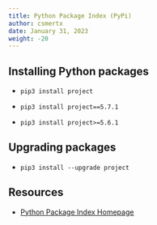 ```yaml
---
title: Python Package Index (PyPi)
author: csmertx
date: January 31, 2023
weight: -20
---
```


## Installing Python packages

- ```pip3 install project```

- ```pip3 install project==5.7.1```

- ```pip3 install project>=5.6.1```

## Upgrading packages

- ```pip3 install --upgrade project```

## Resources

- [Python Package Index Homepage](https://pypi.org/)